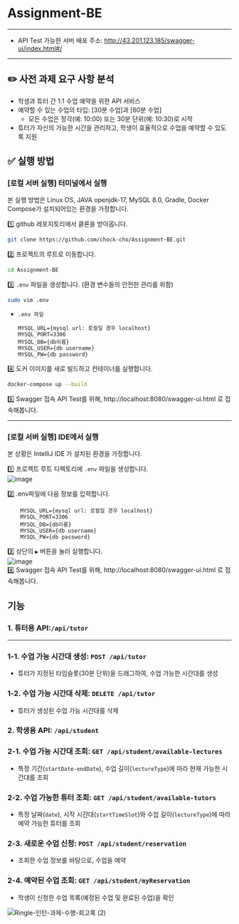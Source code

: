 # Assignment-BE

---

- API Test 가능한 서버 배포 주소: http://43.201.123.185/swagger-ui/index.html#/

---

## ✏️ 사전 과제 요구 사항 분석

- 학생과 튜터 간 1:1 수업 예약을 위한 API 서비스
- 예약할 수 있는 수업의 타입: [30분 수업]과 [60분 수업]
    - 모든 수업은 정각(예: 10:00) 또는 30분 단위(예: 10:30)로 시작
- 튜터가 자신의 가능한 시간을 관리하고, 학생이 효율적으로 수업을 예약할 수 있도록 지원

## ✅ 실행 방법

### [로컬 서버 실행] 터미널에서 실행

본 실행 방법은 Linux OS, JAVA openjdk-17, MySQL 8.0, Gradle, Docker Compose가 설치되어있는 환경을 가정합니다.


1️⃣ github 레포지토리에서 클론을 받아옵니다.
```bash
git clone https://github.com/chock-cho/Assignment-BE.git
```

2️⃣ 프로젝트의 루트로 이동합니다.
```bash
cd Assignment-BE
```

3️⃣ `.env` 파일을 생성합니다. (환경 변수들의 안전한 관리를 위함) 
```bash
sudo vim .env
```

- `.env 파일`
    
    ```
    MYSQL_URL={mysql url: 로컬일 경우 localhost}
    MYSQL_PORT=3306
    MYSQL_DB={db이름}
    MYSQL_USER={db username}
    MYSQL_PW={db password}
    ```
    

4️⃣ 도커 이미지를 새로 빌드하고 컨테이너를 실행합니다. 
```bash
docker-compose up --build 
```

5️⃣ Swagger 접속
API Test를 위해,  http://localhost:8080/swagger-ui.html 로 접속해봅니다.

---
### [로컬 서버 실행] IDE에서 실행
본 상황은 IntelliJ  IDE 가 설치된 환경을 가정합니다.

1️⃣ 프로젝트 루트 디렉토리에 `.env` 파일을 생성합니다.
<br> ![image](https://github.com/user-attachments/assets/81b7b0b1-89db-4fd4-86f1-645569628701)

2️⃣ .env파일에 다음 정보를 입력합니다.

```
    MYSQL_URL={mysql url: 로컬일 경우 localhost}
    MYSQL_PORT=3306
    MYSQL_DB={db이름}
    MYSQL_USER={db username}
    MYSQL_PW={db password}
```
    
3️⃣ 상단의 `▶️` 버튼을 눌러 실행합니다.<br>
![image](https://github.com/user-attachments/assets/ec64bd17-6922-4257-91de-f029b5dfce5c)
<br>
4️⃣ Swagger 접속
API Test를 위해,  http://localhost:8080/swagger-ui.html 로 접속해봅니다.

## 기능

### 1. 튜터용 API:`/api/tutor`

---

### 1-1. 수업 가능 시간대 생성: `POST /api/tutor`

- 튜터가 지정된 타임슬롯(30분 단위)을 드래그하여, 수업 가능한 시간대를 생성

### 1-2. 수업 가능 시간대 삭제: `DELETE /api/tutor`

- 튜터가 생성된 수업 가능 시간대를 삭제

### 2. 학생용 API: `/api/student`

### 2-1. 수업 가능 시간대 조회: `GET /api/student/available-lectures`

- 특정 기간(`startDate-endDate`), 수업 길이(`lectureType`)에 따라 현재 가능한 시간대를 조회

### 2-2. 수업 가능한 튜터 조회: `GET /api/student/available-tutors`

- 특정 날짜(`date`), 시작 시간대(`startTimeSlot`)와 수업 길이(`lectureType`)에 따라 예약 가능한 튜터를 조회

### 2-3. 새로운 수업 신청: `POST /api/student/reservation`

- 조회한 수업 정보를 바탕으로, 수업을 예약

### 2-4. 예약된 수업 조회: `GET /api/student/myReservation`

- 학생이 신청한 수업 목록(예정된 수업 및 완료된 수업)을 확인


![Ringle-인턴-과제-수행-회고록 (2)](https://github.com/user-attachments/assets/589bc9b4-0119-4845-b8a6-9660852a4cb5)

